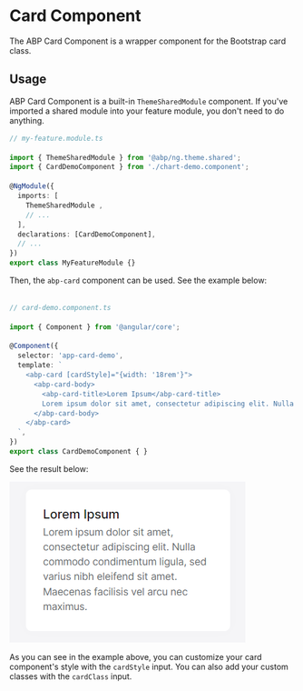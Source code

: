 # Card Component

The ABP Card Component is a wrapper component for the Bootstrap card class.

## Usage

ABP Card Component is a built-in `ThemeSharedModule` component. If you've imported a shared module into your feature module, you don't need to do anything. 

```ts
// my-feature.module.ts

import { ThemeSharedModule } from '@abp/ng.theme.shared';
import { CardDemoComponent } from './chart-demo.component';

@NgModule({
  imports: [
    ThemeSharedModule ,
    // ...
  ],
  declarations: [CardDemoComponent],
  // ...
})
export class MyFeatureModule {}

```

Then, the `abp-card` component can be used. See the example below:
```ts

// card-demo.component.ts

import { Component } from '@angular/core';

@Component({
  selector: 'app-card-demo',
  template: ` 
    <abp-card [cardStyle]="{width: '18rem'}">
      <abp-card-body>
        <abp-card-title>Lorem Ipsum</abp-card-title>
        Lorem ipsum dolor sit amet, consectetur adipiscing elit. Nulla commodo condimentum ligula, sed varius nibh eleifend sit amet. Maecenas facilisis vel arcu nec maximus.
      </abp-card-body>
    </abp-card> 
  `,
})
export class CardDemoComponent { }
```

See the result below:

![abp-card-component](./images/abp-card-component.png)

As you can see in the example above, you can customize your card component's style with the `cardStyle` input. You can also add your custom classes with the `cardClass` input.
